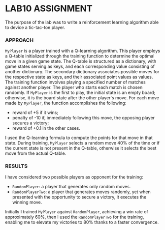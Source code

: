 # LAB10 ASSIGNMENT

The purpose of the lab was to write a reinforcement learning algorithm able to device a tic-tac-toe player.

### APPROACH

`MyPlayer` is a player trained with a Q-learning algorithm. This player employs a Q-table initialized through the training function to determine the optimal move in a given game state. The Q-table is structured as a dictionary, with game states serving as keys, and each corresponding value consisting of another dictionary. The secondary dictionary associates possible moves for the respective state as keys, and their associated point values as values.
The training function involves playing a specified number of matches against another player. The player who starts each match is chosen randomly. If `MyPlayer` is the first to play, the initial state is an empty board; otherwise, it is the board state after the other player's move. For each move made by `MyPlayer`, the function accomplishes the following:
- reward of +5 if it wins;
- penalty of -10 if, immediately following this move, the opposing player secures a victory;
- reward of +0.1 in the other cases.

I used the Q-learning formula to compute the points for that move in that state.
During training, `MyPlayer` selects a random move 40% of the time or if the current state is not present in the Q-table, otherwise it selects the best move from the actual Q-table.

### RESULTS

I have considered two possible players as opponent for the training: 
- `RandomPlayer`: a player that generates only random moves.
- `RandomPlayerTwo`: a player that generates moves randomly, yet when presented with the opportunity to secure a victory, it executes the winning move.

Initially I trained `MyPlayer` against `RandomPlayer`, achieving a win rate of approximately 60%, then I used the `RandomPlayerTwo` for the training, enabling me to elevate my victories to 80% thanks to a faster convergence. 